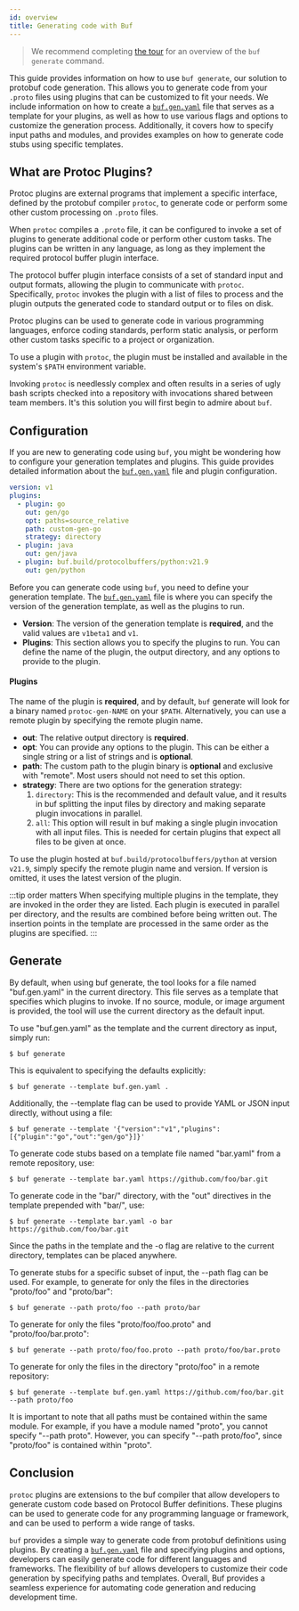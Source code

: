 ```yaml
---
id: overview
title: Generating code with Buf
---
```


> We recommend completing [the tour](/tutorials/getting-started-with-buf-cli#generate-code) for an
> overview of the `buf generate` command.

This guide provides information on how to use `buf generate`, our solution to protobuf code generation. This allows you
to generate code from your `.proto` files using plugins that can be customized to fit your needs. We include information
on how to create a [`buf.gen.yaml`][buf-gen-yaml] file that serves as a template for your plugins, as well as how to use various
flags and options to customize the generation process. Additionally, it covers how to specify input paths and modules,
and provides examples on how to generate code stubs using specific templates.

## What are Protoc Plugins?

Protoc plugins are external programs that implement a specific interface, defined by the protobuf compiler `protoc`, to
generate code or perform some other custom processing on `.proto` files.

When `protoc` compiles a `.proto` file, it can be configured to invoke a set of plugins to generate additional code or
perform other custom tasks. The plugins can be written in any language, as long as they implement the required protocol
buffer plugin interface.

The protocol buffer plugin interface consists of a set of standard input and output formats, allowing the plugin to
communicate with `protoc`. Specifically, `protoc` invokes the plugin with a list of files to process and the plugin
outputs the generated code to standard output or to files on disk.

Protoc plugins can be used to generate code in various programming languages, enforce coding standards, perform static
analysis, or perform other custom tasks specific to a project or organization.

To use a plugin with `protoc`, the plugin must be installed and available in the system's `$PATH` environment variable.

Invoking `protoc` is needlessly complex and often results in a series of ugly bash scripts checked into a repository
with invocations shared between team members. It's this solution you will first begin to admire about `buf`.

## Configuration

If you are new to generating code using `buf`, you might be wondering how to configure your generation templates and
plugins. This guide provides detailed information about the [`buf.gen.yaml`][buf-gen-yaml] file and plugin configuration.

```yaml title="buf.gen.yaml"
version: v1
plugins:
  - plugin: go
    out: gen/go
    opt: paths=source_relative
    path: custom-gen-go
    strategy: directory
  - plugin: java
    out: gen/java
  - plugin: buf.build/protocolbuffers/python:v21.9
    out: gen/python
```

Before you can generate code using `buf`, you need to define your generation template. The [`buf.gen.yaml`][buf-gen-yaml] file is where
you can specify the version of the generation template, as well as the plugins to run.

* **Version**: The version of the generation template is **required**, and the valid values are `v1beta1` and `v1`.
* **Plugins**: This section allows you to specify the plugins to run. You can define the name of the plugin, the output
  directory, and any options to provide to the plugin.

#### Plugins

The name of the plugin is **required**, and by default, `buf` generate will look for a binary named `protoc-gen-NAME` on
your `$PATH`. Alternatively, you can use a remote plugin by specifying the remote plugin name.

* **out**: The relative output directory is **required**.
* **opt**: You can provide any options to the plugin. This can be either a single string or a list of strings and is
  **optional**.
* **path**: The custom path to the plugin binary is **optional** and exclusive with "remote". Most users should not need
  to set this option.
* **strategy**: There are two options for the generation strategy:
    1. `directory`: This is the recommended and default value, and it results in buf splitting the input files by
       directory and making separate plugin invocations in parallel.
    1. `all`: This option will result in buf making a single plugin invocation with all input files. This is needed for
       certain plugins that expect all files to be given at once.

To use the plugin hosted at `buf.build/protocolbuffers/python` at version `v21.9`, simply specify the remote plugin name
and version. If version is omitted, it uses the latest version of the plugin.

:::tip order matters
When specifying multiple plugins in the template, they are invoked in the order they are listed. Each plugin is executed
in parallel per directory, and the results are combined before being written out. The insertion points in the template
are processed in the same order as the plugins are specified.
:::

## Generate

By default, when using buf generate, the tool looks for a file named "buf.gen.yaml" in the current directory. This file
serves as a template that specifies which plugins to invoke. If no source, module, or image argument is provided, the
tool will use the current directory as the default input.

To use "buf.gen.yaml" as the template and the current directory as input, simply run:

```terminal
$ buf generate
```

This is equivalent to specifying the defaults explicitly:

```terminal
$ buf generate --template buf.gen.yaml .
```

Additionally, the --template flag can be used to provide YAML or JSON input directly, without using a file:

```terminal
$ buf generate --template '{"version":"v1","plugins":[{"plugin":"go","out":"gen/go"}]}'
```

To generate code stubs based on a template file named "bar.yaml" from a remote repository, use:

```terminal
$ buf generate --template bar.yaml https://github.com/foo/bar.git
```

To generate code in the "bar/" directory, with the "out" directives in the template prepended with "bar/", use:

```terminal
$ buf generate --template bar.yaml -o bar https://github.com/foo/bar.git
```

Since the paths in the template and the -o flag are relative to the current directory, templates can be placed anywhere.

To generate stubs for a specific subset of input, the --path flag can be used. For example, to generate for only the
files in the directories "proto/foo" and "proto/bar":

```terminal
$ buf generate --path proto/foo --path proto/bar
```

To generate for only the files "proto/foo/foo.proto" and "proto/foo/bar.proto":

```terminal
$ buf generate --path proto/foo/foo.proto --path proto/foo/bar.proto
```

To generate for only the files in the directory "proto/foo" in a remote repository:

```terminal
$ buf generate --template buf.gen.yaml https://github.com/foo/bar.git --path proto/foo
```

It is important to note that all paths must be contained within the same module. For example, if you have a module
named "proto", you cannot specify "--path proto". However, you can specify "--path proto/foo", since "proto/foo" is
contained within "proto".

## Conclusion

`protoc` plugins are extensions to the buf compiler that allow developers to generate custom code based on
Protocol Buffer definitions. These plugins can be used to generate code for any programming language or framework, and
can be used to perform a wide range of tasks.

`buf` provides a simple way to generate code from protobuf definitions using plugins. By creating a [`buf.gen.yaml`][buf-gen-yaml] file
and specifying plugins and options, developers can easily generate code for different languages and frameworks. The
flexibility of `buf` allows developers to customize their code generation by specifying paths and templates. Overall,
Buf provides a seamless experience for automating code generation and reducing development time.

[buf-gen-yaml]: /configuration/v1/buf-gen-yaml#plugins